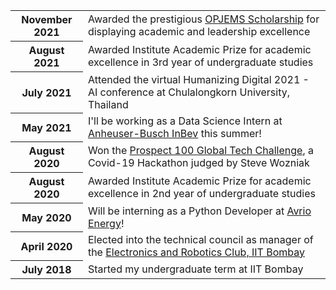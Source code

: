 ---
---

<table>
  <tr>
    <th>November 2021</th>
    <td>Awarded the prestigious <a href="https://www.opjems.com/">OPJEMS Scholarship</a> for displaying academic and leadership excellence</td>
  </tr>
  <tr>
    <th>August 2021</th>
    <td>Awarded Institute Academic Prize for academic excellence in 3rd year of undergraduate studies</td>
  </tr>
  <tr>
    <th>July 2021</th>
    <td>Attended the virtual <span style="font-weight: 400;">Humanizing Digital 2021</span> - AI conference at Chulalongkorn University, Thailand</td>
  </tr>
  <tr>
    <th>May 2021</th>
    <td>I'll be working as a Data Science Intern at <a href="https://www.ab-inbev.com/">Anheuser-Busch InBev</a> this summer!</td>
  </tr>
  <tr>
    <th>August 2020</th>
    <td>Won the <a href="https://www.prospect100.com/competitions/global-innovation-competition">Prospect 100 Global Tech Challenge</a>, a Covid-19 Hackathon judged by Steve Wozniak</td>
  </tr>
  <tr>
    <th>August 2020</th>
    <td>Awarded Institute Academic Prize for academic excellence in 2nd year of undergraduate studies</td>
  </tr>
  <tr>
    <th>May 2020</th>
    <td>Will be interning as a Python Developer at <a href="https://www.linkedin.com/company/avrio-energy/">Avrio Energy</a>!</td>
  </tr>
  <tr>
    <th>April 2020</th>
    <td>Elected into the technical council as manager of the <a href="https://itc.gymkhana.iitb.ac.in/~erc">Electronics and Robotics Club, IIT Bombay</a></td>
  </tr>
  <tr>
    <th>July 2018</th>
    <td>Started my undergraduate term at IIT Bombay</td>
  </tr>
</table>